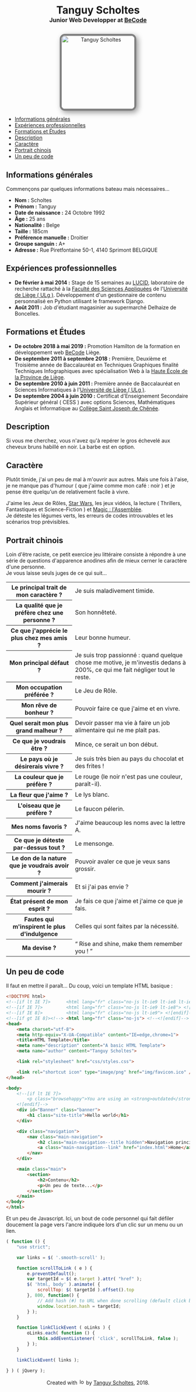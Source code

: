 # <p align="center">Tanguy Scholtes<br><span style="font-size:16px;">Junior Web Developper at [BeCode](https://becode.org/)</span></p>

<p align="center">
    <img
        src="http://tanguyscholtes.be/img/Tanguy_Scholtes.png"
        alt="Tanguy Scholtes"
        width="200px"
        style="border-radius: 1em;
        border: 5px solid gray;
        box-shadow: 5px 5px 15px rgba(0,0,0, 0.4);"
    />
</p>

- [Informations générales](#informations-générales)
- [Expériences professionnelles](#expériences-professionnelles)
- [Formations et Études](#formations-et-études)
- [Description](#description)
- [Caractère](#caractère)
- [Portrait chinois](#portrait-chinois)
- [Un peu de code](#un-peu-de-code)

## Informations générales
Commençons par quelques informations bateau mais nécessaires…
- **Nom :** Scholtes
- **Prénom :** Tanguy
- **Date de naissance :** 24 Octobre 1992
- **Âge :** 25 ans
- **Nationalité :** Belge
- **Taille :** 185cm
- **Préférence manuelle :** Droitier
- **Groupe sanguin :** A+
- **Adresse :** Rue Piretfontaine 50-1, 4140 Sprimont BELGIQUE

## Expériences professionnelles
- **De février à mai 2014 :** Stage de 15 semaines au [LUCID](http://www.lucid.ulg.ac.be/www/welcome/), laboratoire de recherche rattaché à la [Faculté des Sciences Appliquées](https://www.facsa.uliege.be/cms/c_3112656/fr/portail-facsa) de l'[Université de Liège ( ULg )](https://www.uliege.be/cms/c_8699436/fr/portail-uliege).
Développement d'un gestionnaire de contenu personnalisé en Python utilisant le framework Django.
- **Août 2011 :** Job d'étudiant magasinier au supermarché Delhaize de Boncelles.

## Formations et Études
- **De octobre 2018 à mai 2019 :** Promotion Hamilton de la formation en développement web [BeCode](https://becode.org/) Liège.
- **De septembre 2011 à septembre 2018 :** Première, Deuxième et Troisième année de Baccalauréat en Techniques Graphiques finalité Techniques Infographiques avec spécialisation Web à la [Haute École de la Province de Liège](http://www.provincedeliege.be/hauteecole).
- **De septembre 2010 à juin 2011 :** Première année de Baccalauréat en Sciences Informatiques à l'[Université de Liège ( ULg )](https://www.uliege.be/cms/c_8699436/fr/portail-uliege).
- **De septembre 2004 à juin 2010 :**  Certificat d'Enseignement Secondaire Supérieur général ( CESS ) avec options Sciences, Mathématiques Anglais et Informatique au [Collège Saint Joseph de Chênée](http://www.csj-chenee.be/).

## Description
Si vous me cherchez, vous n'avez qu'à repérer le gros échevelé aux cheveux bruns habillé en noir. La barbe est en option.

## Caractère
Plutôt timide, j'ai un peu de mal à m'ouvrir aux autres. Mais une fois à l'aise, je ne manque pas d'humour ( que j'aime comme mon café : noir ) et je pense être quelqu'un de relativement facile à vivre.


J'aime les Jeux de Rôles, [Star Wars](https://www.starwars.com/), les jeux vidéos, la lecture ( Thrillers, Fantastiques et Science-Fiction ) et [Magic : l'Assemblée](https://magic.wizards.com/fr).  
Je déteste les légumes verts, les erreurs de codes introuvables et les scénarios trop prévisibles.

## Portrait chinois
Loin d'être raciste, ce petit exercice jeu littéraire consiste à répondre à une série de questions d'apparence anodines afin de mieux cerner le caractère d'une personne.  
Je vous laisse seuls juges de ce qui suit…


<table class="table">
    <thead></thead>
    <tbody>
        <tr class="table-row">
            <th class="table-header">Le principal trait de mon caractère ?</th>
            <td class="table-data">Je suis maladivement timide.</td>
        </tr>
        <tr class="table-row">
            <th class="table-header">La qualité que je préfère chez une personne ?</th>
            <td class="table-data">Son honnêteté.</td>
        </tr>
        <tr class="table-row">
            <th class="table-header">Ce que j'apprécie le plus chez mes amis ?</th>
            <td class="table-data">Leur bonne humeur.</td>
        </tr>
        <tr class="table-row">
            <th class="table-header">Mon principal défaut ?</th>
            <td class="table-data">Je suis trop passionné : quand quelque chose me motive, je m'investis dedans à 200%, ce qui me fait négliger tout le reste.</td>
        </tr>
        <tr class="table-row">
            <th class="table-header">Mon occupation préférée ?</th>
            <td class="table-data">Le Jeu de Rôle.</td>
        </tr>
        <tr class="table-row">
            <th class="table-header">Mon rêve de bonheur ?</th>
            <td class="table-data">Pouvoir faire ce que j'aime et en vivre.</td>
        </tr>
        <tr class="table-row">
            <th class="table-header">Quel serait mon plus grand malheur ?</th>
            <td class="table-data">Devoir passer ma vie à faire un job alimentaire qui ne me plaît pas.</td>
        </tr>
        <tr class="table-row">
            <th class="table-header">Ce que je voudrais être ?</th>
            <td class="table-data">Mince, ce serait un bon début.</td>
        </tr>
        <tr class="table-row">
            <th class="table-header">Le pays où je désirerais vivre ?</th>
            <td class="table-data">Je suis très bien au pays du chocolat et des frites !</td>
        </tr>
        <tr class="table-row">
            <th class="table-header">La couleur que je préfère ?</th>
            <td class="table-data">Le rouge (le noir n'est pas une couleur, paraît-il).</td>
        </tr>
        <tr class="table-row">
            <th class="table-header">La fleur que j'aime ?</th>
            <td class="table-data">Le lys blanc.</td>
        </tr>
        <tr class="table-row">
            <th class="table-header">L'oiseau que je préfère ?</th>
            <td class="table-data">Le faucon pélerin.</td>
        </tr>
        <tr class="table-row">
            <th class="table-header">Mes noms favoris ?</th>
            <td class="table-data">J'aime beaucoup les noms avec la lettre A.</td>
        </tr>
        <tr class="table-row">
            <th class="table-header">Ce que je déteste par-dessus tout ?</th>
            <td class="table-data">Le mensonge.</td>
        </tr>
        <tr class="table-row">
            <th class="table-header">Le don de la nature que je voudrais avoir ?</th>
            <td class="table-data">Pouvoir avaler ce que je veux sans grossir.</td>
        </tr>
        <tr class="table-row">
            <th class="table-header">Comment j'aimerais mourir ?</th>
            <td class="table-data">Et si j'ai pas envie ?</td>
        </tr>
        <tr class="table-row">
            <th class="table-header">État présent de mon esprit ?</th>
            <td class="table-data">Je fais ce que j'aime et j'aime ce que je fais.</td>
        </tr>
        <tr class="table-row">
            <th class="table-header">Fautes qui m'inspirent le plus d'indulgence </th>
            <td class="table-data">Celles qui sont faites par la nécessité.</td>
        </tr>
        <tr class="table-row">
            <th class="table-header">Ma devise ?</th>
            <td class="table-data">“ Rise and shine, make them remember you ! ”</td>
        </tr>
    </tbody>
</table>

## Un peu de code
Il faut en mettre il paraît…
Du coup, voici un template HTML basique :
```html
<!DOCTYPE html>
<!--[if lt IE 7]>      <html lang="fr" class="no-js lt-ie9 lt-ie8 lt-ie7"> <![endif]-->
<!--[if IE 7]>         <html lang="fr" class="no-js lt-ie9 lt-ie8"> <![endif]-->
<!--[if IE 8]>         <html lang="fr" class="no-js lt-ie9"> <![endif]-->
<!--[if gt IE 8]><!--> <html lang="fr" class="no-js"> <!--<![endif]-->
<head>
    <meta charset="utf-8">
    <meta http-equiv="X-UA-Compatible" content="IE=edge,chrome=1">
    <title>HTML Template</title>
    <meta name="description" content="A basic HTML Template">
    <meta name="author" content="Tanguy Scholtes">

    <link rel="stylesheet" href="css/styles.css">

    <link rel="shortcut icon" type="image/png" href="img/favicon.ico" />
</head>

<body>
    <!--[if lt IE 7]>
        <p class="browsehappy">You are using an <strong>outdated</strong> browser. Please <a href="http://browsehappy.com/">upgrade your browser</a> to improve your experience.</p>
    <![endif]-->
    <div id="Banner" class="banner">
        <h1 class="site-title">Hello world</h1>
    </div>

    <div class="navigation">
        <nav class="main-navigation">
            <h2 class="main-navigation--title hidden">Navigation principale</h2>
            <a class="main-navigation--link" href="index.html">Home</a>
        </nav>
    </div>

    <main class="main">
        <section>
            <h2>Contenu</h2>
            <p>Un peu de texte...</p>
        </section>
    </main>
</body>
</html>
```


Et un peu de Javascript. Ici, un bout de code personnel qui fait défiler doucement la page vers l'ancre indiquée lors d'un clic sur un menu ou un lien.
```javascript
( function () {
    "use strict";

    var links = $( '.smooth-scroll' );

    function scrollToLink ( e ) {
        e.preventDefault();
        var targetId = $( e.target ).attr( "href" );
        $( 'html, body' ).animate( {
            scrollTop: $( targetId ).offset().top
        }, 800, function() {
            // Add hash (#) to URL when done scrolling (default click behavior)
            window.location.hash = targetId;
        } );
    }

    function linkClickEvent ( oLinks ) {
        oLinks.each( function () {
            this.addEventListener( 'click', scrollToLink, false );
        } );
    }

    linkClickEvent( links );

} ) ( jQuery );
```

<p align="center">Created with <img src="http://tanguyscholtes.be/jdr-characters/img/pixel-heart.png" alt="love" width="16px"> by <a href="http://tanguyscholtes.be/">Tanguy Scholtes</a>, 2018.</p>
